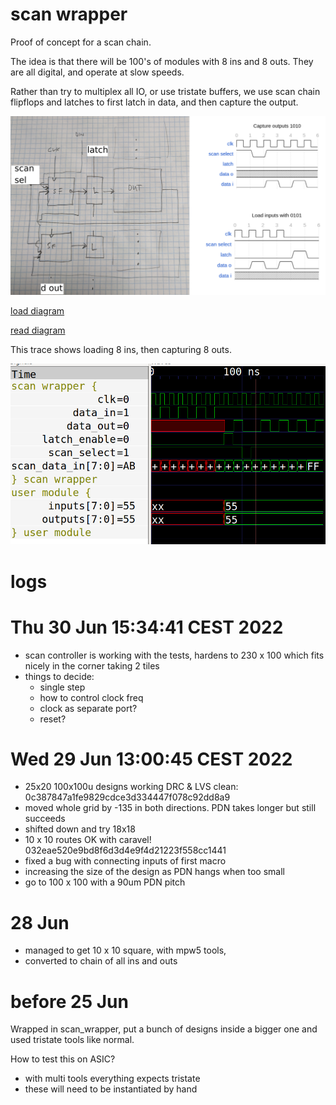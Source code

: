 # scan wrapper

Proof of concept for a scan chain. 

The idea is that there will be 100's of modules with 8 ins and 8 outs.
They are all digital, and operate at slow speeds. 

Rather than try to multiplex all IO, or use tristate buffers, we use scan chain flipflops and latches to first latch in data, and then capture the output.

![block diagram](block_diagram.png)

[load diagram](https://wavedrom.com/editor.html?%7Bsignal%3A%20%5B%0A%20%20%7Bname%3A%20%27clk%27%2C%20wave%3A%20%27p...l.%27%7D%2C%0A%20%20%7Bname%3A%20%27scan%20select%27%2C%20wave%3A%20%271.....%27%7D%2C%0A%20%20%7Bname%3A%20%27latch%27%2C%20wave%3A%20%270...10%27%7D%2C%0A%20%20%7Bname%3A%20%27data%20o%27%2C%20wave%3A%20%2701010.%27%7D%2C%0A%20%20%7Bname%3A%20%27data%20i%27%2C%20wave%3A%20%27x.....%27%7D%2C%0A%0A%5D%2C%0Ahead%3A%7B%0A%20%20%20text%3A%27Load%20inputs%20with%200101%27%2C%0A%20%20%20tick%3A0%2C%0A%20%20%20every%3A1%0A%20%7D%7D%0A)

[read diagram](https://wavedrom.com/editor.html?%7Bsignal%3A%20%5B%0A%20%20%7Bname%3A%20%27clk%27%2C%20wave%3A%20%27p.....%27%7D%2C%0A%20%20%7Bname%3A%20%27scan%20select%27%2C%20wave%3A%20%27101...%27%7D%2C%0A%20%20%7Bname%3A%20%27latch%27%2C%20wave%3A%20%270.....%27%7D%2C%0A%20%20%7Bname%3A%20%27data%20o%27%2C%20wave%3A%20%27x.....%27%7D%2C%0A%20%20%7Bname%3A%20%27data%20i%27%2C%20wave%3A%20%270.1010%27%7D%2C%0A%5D%2C%0Ahead%3A%7B%0A%20%20%20text%3A%27Capture%20outputs%201010%27%2C%0A%20%20%20tick%3A0%2C%0A%20%20%20every%3A1%0A%20%7D%7D%0A)

This trace shows loading 8 ins, then capturing 8 outs.

![trace](trace.png)

# logs

# Thu 30 Jun 15:34:41 CEST 2022

* scan controller is working with the tests, hardens to 230 x 100 which fits nicely in the corner taking 2 tiles
* things to decide:
    * single step
    * how to control clock freq
    * clock as separate port?
    * reset?

# Wed 29 Jun 13:00:45 CEST 2022

* 25x20 100x100u designs working DRC & LVS clean: 0c387847a1fe9829cdce3d334447f078c92dd8a9
* moved whole grid by -135 in both directions. PDN takes longer but still succeeds
* shifted down and try 18x18
* 10 x 10 routes OK with caravel! 032eae520e9bd8f6d3d4e9f4d21223f558cc1441
* fixed a bug with connecting inputs of first macro
* increasing the size of the design as PDN hangs when too small
* go to 100 x 100 with a 90um PDN pitch

# 28 Jun

* managed to get 10 x 10 square, with mpw5 tools, 
* converted to chain of all ins and outs

# before 25 Jun

Wrapped in scan_wrapper, put a bunch of designs inside a bigger one and used tristate tools like normal.

How to test this on ASIC? 

* with multi tools everything expects tristate
* these will need to be instantiated by hand

